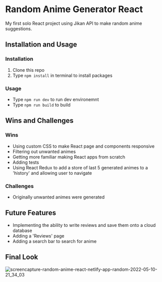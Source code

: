 # Random Anime Generator React
 My first solo React project using Jikan API to make random anime suggestions.
 
## Installation and Usage

### Installation
1. Clone this repo
2. Type `npm install` in terminal to install packages

### Usage
* Type `npm run dev` to run dev environemnt
* Type `npm run build` to build
 
## Wins and Challenges
### Wins
* Using custom CSS to make React page and components responsive
* Filtering out unwanted animes
* Getting more familiar making React apps from scratch
* Adding tests
* Using React Redux to add a store of last 5 generated animes to a 'history' and allowing user to navigate

### Challenges
* Originally unwanted animes were generated
 
## Future Features
* Implementing the ability to write reviews and save them onto a cloud database
* Adding a 'Reviews' page
* Adding a search bar to search for anime
 
## Final Look
![screencapture-random-anime-react-netlify-app-random-2022-05-10-21_34_03](https://user-images.githubusercontent.com/92634994/167717728-ec47ebcd-9dc2-4aeb-824a-a4afa877cece.png)
